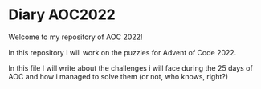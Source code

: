 # Diary AOC2022

Welcome to my repository of AOC 2022!

In this repository I will work on the puzzles for Advent of Code 2022.

In this file I will write about the challenges i will face during the 25 days of AOC and how i managed to solve them (or not, who knows, right?)